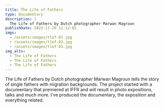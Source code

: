 ```yaml
---
title: The Life of Fathers
type: Documentary
description: |
  The Life of Fathers by Dutch photographer Marwan Magroun
publishDate: 2023-11-29 11:12:02
imgs:
  - /assets/images/tlof-01.jpg
  - /assets/images/tlof-02.jpg
  - /assets/images/tlof-03.jpg
img_alts:
  - The Life of Fathers
  - The Life of Fathers
  - The Life of Fathers
---
```


The Life of Fathers by Dutch photographer Marwan Magroun tells the story of single fathers with migration backgrounds. The project started with a documentary that premiered at IFFR and will result in photo expositions, talks and much more. I've produced the documentary, the exposition and everything related.
